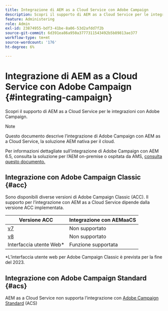 ```yaml
---
title: Integrazione di AEM as a Cloud Service con Adobe Campaign
description: Scopri il supporto di AEM as a Cloud Service per le integrazioni con Adobe Campaign.
feature: Administering
role: Admin
exl-id: 23874955-bdf3-41be-8a06-53d2afdd7f2b
source-git-commit: 6d391ea86a950a3777311543492b5b89813ae377
workflow-type: tm+mt
source-wordcount: '176'
ht-degree: 6%

---
```



# Integrazione di AEM as a Cloud Service con Adobe Campaign {#integrating-campaign}

Scopri il supporto di AEM as a Cloud Service per le integrazioni con Adobe Campaign.

>[!NOTE]
>
>Questo documento descrive l’integrazione di Adobe Campaign con AEM as a Cloud Service, la soluzione AEM nativa per il cloud.
>
>Per informazioni dettagliate sull’integrazione di Adobe Campaign con AEM 6.5, consulta la soluzione per l’AEM on-premise o ospitata da AMS, [consulta questo documento.](https://experienceleague.adobe.com/docs/experience-manager-65/administering/integration/campaign.html)

## Integrazione con Adobe Campaign Classic {#acc}

Sono disponibili diverse versioni di Adobe Campaign Classic (ACC). Il supporto per l’integrazione con AEM as a Cloud Service dipende dalla versione ACC implementata.

| Versione ACC | Integrazione con AEMaaCS |
|---|---|
| [v7](https://experienceleague.adobe.com/docs/campaign-classic.html?lang=it) | Non supportato |
| [v8](https://experienceleague.adobe.com/docs/campaign-v8.html) | Non supportato |
| Interfaccia utente Web* | Funzione supportata |

*L’interfaccia utente web per Adobe Campaign Classic è prevista per la fine del 2023.

## Integrazione con Adobe Campaign Standard {#acs}

AEM as a Cloud Service non supporta l’integrazione con [Adobe Campaign Standard](https://experienceleague.adobe.com/docs/campaign-standard.html) (ACS)
